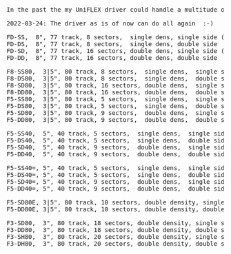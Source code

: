 <pre>
In the past the my UniFLEX driver could handle a multitude of floppy-disk formats.

2022-03-24: The driver as is of now can do all again  :-)

FD-SS,  8", 77 track, 8 sectors,  single dens, single side (250kBit)
FD-DS,  8", 77 track, 8 sectors,  single dens, double side
FD-SD,  8", 77 track, 16 sectors, double dens, single side (500kBit)
FD-DD,  8", 77 track, 16 sectors, double dens, double side

F8-SS80,  3|5", 80 track, 8 sectors,  single dens,  single side (250kB)
F8-DS80,  3|5", 80 track, 8 sectors,  single dens,  double side 
F8-SD80,  3|5", 80 track, 16 sectors, double dens,  single side (500kBit)
F8-DD80,  3|5", 80 track, 16 sectors, double dens,  double side
F5-SS80,  3|5", 80 track, 5 sectors,  single dens,  single side (125kBit)
F5-DS80,  3|5", 80 track, 5 sectors,  single dens,  double side 
F5-SD80,  3|5", 80 track, 9 sectors,  double dens,  single side (250kBit)
F5-DD80,  3|5", 80 track, 9 sectors,  double dens,  double side

F5-SS40,  5", 40 track, 5 sectors,  single dens,  single side (125kBit)
F5-DS40,  5", 40 track, 5 sectors,  single dens,  double side
F5-SD40,  5", 40 track, 9 sectors,  double dens,  single side (250kBit)
F5-DD40,  5", 40 track, 9 sectors,  double dens,  double side

F5-SS40=, 5", 40 track, 5 sectors,  single dens,  single side (125kBit)(double step, 40 track disk in 80 track drive)
F5-DS40=, 5", 40 track, 5 sectors,  single dens,  double side
F5-SD40=, 5", 40 track, 9 sectors,  double dens,  single side (250kBit)(double step, 40 track disk in 80 track drive)
F5-DD40=, 5", 40 track, 9 sectors,  double dens,  double side

F5-SD80E, 3|5", 80 track, 10 sectors, double density, single side (250kBit)
F5-DD80E, 3|5", 80 track, 10 sectors, double density, double side

F3-SD80,  3", 80 track, 18 sectors, double density, single side (500kBit)
F3-DD80,  3", 80 track, 18 sectors, double density, double side
F3-SH80,  3", 80 track, 20 sectors, double density, single side
F3-DH80,  3", 80 track, 20 sectors, double density, double side
</pre>
